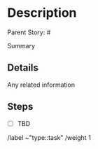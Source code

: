 <!-- Title suggestion: [Task] Name of story -->

# Description

Parent Story: #

Summary

## Details

Any related information

## Steps

- [ ] TBD

/label ~"type::task"
/weight 1
<!-- A note on weights
0 is trivial. Does not involve code
1 is a button, documentation corrections, a quick fix
2 is a simple well known task
3 is for a somewhat simple task
5 is for a complicated story that requires a number of moving parts
8 is for a significant amount of work but should with perhaps some unknowns or external dependencies
Anything higher than 8 should be broken up into smaller more distinct stories.
-->
